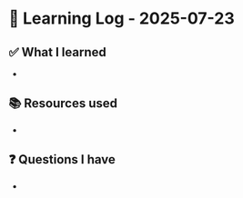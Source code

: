 # 🧠 Learning Log - 2025-07-23

## ✅ What I learned

- 

## 📚 Resources used

- 

## ❓ Questions I have

- 
